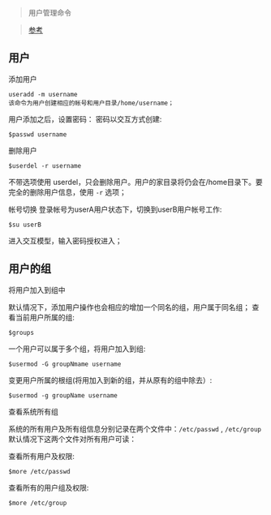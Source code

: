 > 用户管理命令

> [参考](https://linuxtools-rst.readthedocs.io/zh_CN/latest/base/08_user_manage.html)

用户
---

添加用户
    
    useradd -m username
    该命令为用户创建相应的帐号和用户目录/home/username；

用户添加之后，设置密码： 密码以交互方式创建:

    $passwd username 
    

删除用户

    $userdel -r username
    
不带选项使用 userdel，只会删除用户。用户的家目录将仍会在/home目录下。要完全的删除用户信息，使用 `-r` 选项；

帐号切换 登录帐号为userA用户状态下，切换到userB用户帐号工作:

    $su userB

进入交互模型，输入密码授权进入；

用户的组
----

将用户加入到组中

默认情况下，添加用户操作也会相应的增加一个同名的组，用户属于同名组； 查看当前用户所属的组:

    $groups
    
一个用户可以属于多个组，将用户加入到组:

    $usermod -G groupNmame username
    
变更用户所属的根组(将用加入到新的组，并从原有的组中除去）:

    $usermod -g groupName username
    
查看系统所有组

系统的所有用户及所有组信息分别记录在两个文件中：`/etc/passwd` , `/etc/group` 默认情况下这两个文件对所有用户可读：

查看所有用户及权限:

    $more /etc/passwd
    
查看所有的用户组及权限:

    $more /etc/group